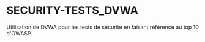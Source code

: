 # SECURITY-TESTS_DVWA
Utilisation de DVWA pour les tests de sécurité en faisant référence au top 10 d'OWASP.
